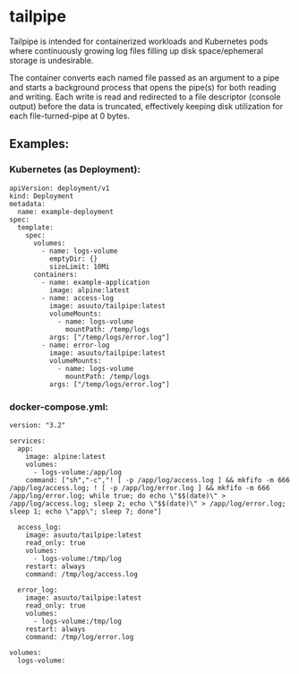 # tailpipe

Tailpipe is intended for containerized workloads and Kubernetes pods where continuously growing log files filling up disk space/ephemeral storage is undesirable.

The container converts each named file passed as an argument to a pipe and starts a background process that opens the pipe(s) for both reading and writing. Each write is read and redirected to a file descriptor (console output) before the data is truncated, effectively keeping disk utilization for each file-turned-pipe at 0 bytes.

## Examples:

### Kubernetes (as Deployment):

```
apiVersion: deployment/v1
kind: Deployment
metadata:
  name: example-deployment
spec:
  template:
    spec:
      volumes:
        - name: logs-volume
          emptyDir: {}
          sizeLimit: 10Mi
      containers:
        - name: example-application
          image: alpine:latest
        - name: access-log
          image: asuuto/tailpipe:latest
          volumeMounts:
            - name: logs-volume
              mountPath: /temp/logs
          args: ["/temp/logs/error.log"]
        - name: error-log
          image: asuuto/tailpipe:latest
          volumeMounts:
            - name: logs-volume
              mountPath: /temp/logs
          args: ["/temp/logs/error.log"]
```

### docker-compose.yml:

```
version: "3.2"

services:
  app:
    image: alpine:latest
    volumes:
      - logs-volume:/app/log
    command: ["sh","-c","! [ -p /app/log/access.log ] && mkfifo -m 666 /app/log/access.log; ! [ -p /app/log/error.log ] && mkfifo -m 666 /app/log/error.log; while true; do echo \"$$(date)\" > /app/log/access.log; sleep 2; echo \"$$(date)\" > /app/log/error.log; sleep 1; echo \"app\"; sleep 7; done"]

  access_log:
    image: asuuto/tailpipe:latest
    read_only: true
    volumes:
      - logs-volume:/tmp/log
    restart: always
    command: /tmp/log/access.log

  error_log:
    image: asuuto/tailpipe:latest
    read_only: true
    volumes:
      - logs-volume:/tmp/log
    restart: always
    command: /tmp/log/error.log

volumes:
  logs-volume:
```
